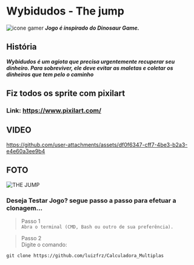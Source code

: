# Wybidudos - The jump 
![icone gamer](https://github.com/luizfrz/Wybidudos---The-jump-/assets/126346291/9c44ded0-7a9e-41fd-8014-6a2ca56a1e68)
***Jogo é inspirado do Dinosaur Game.***
## História 
***Wybidudos é um agiota que precisa urgentemente recuperar seu dinheiro. Para sobreviver, ele deve evitar as maletas e coletar os dinheiros que tem pelo o caminho***
## Fiz todos os sprite com pixilart 
### Link: https://www.pixilart.com/

## VIDEO

https://github.com/user-attachments/assets/df0f6347-cff7-4be3-b2a3-e4e60a3ee9b4

## FOTO
![THE JUMP](https://github.com/user-attachments/assets/d464f170-879f-427b-802e-002d1c943745)

### Deseja Testar Jogo? segue passo a passo para efetuar a clonagem...
> Passo 1  
 `Abra o terminal (CMD, Bash ou outro de sua preferência). ` 

>  Passo 2  
Digite o comando:
```
git clone https://github.com/luizfrz/Calculadora_Multiplas
```  
